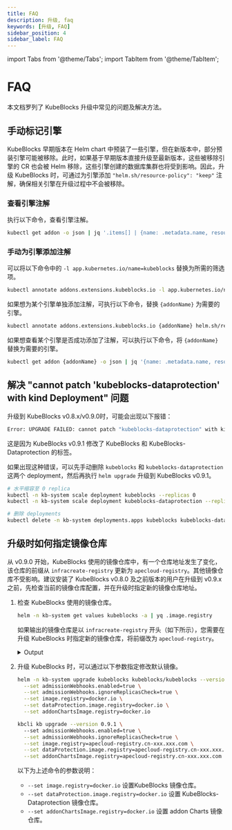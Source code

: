 ```yaml
---
title: FAQ
description: 升级, faq
keywords: [升级, FAQ]
sidebar_position: 4
sidebar_label: FAQ
---
```


import Tabs from '@theme/Tabs';
import TabItem from '@theme/TabItem';

# FAQ

本文档罗列了 KubeBlocks 升级中常见的问题及解决方法。

## 手动标记引擎

KubeBlocks 早期版本在 Helm chart 中预装了一些引擎，但在新版本中，部分预装引擎可能被移除。此时，如果基于早期版本直接升级至最新版本，这些被移除引擎的 CR 也会被 Helm 移除，这些引擎创建的数据库集群也将受到影响。因此，升级 KubeBlocks 时，可通过为引擎添加 `"helm.sh/resource-policy": "keep"` 注解，确保相关引擎在升级过程中不会被移除。

### 查看引擎注解

执行以下命令，查看引擎注解。

```bash
kubectl get addon -o json | jq '.items[] | {name: .metadata.name, resource_policy: .metadata.annotations["helm.sh/resource-policy"]}'
```

### 手动为引擎添加注解

可以将以下命令中的 `-l app.kubernetes.io/name=kubeblocks` 替换为所需的筛选项。

```bash
kubectl annotate addons.extensions.kubeblocks.io -l app.kubernetes.io/name=kubeblocks helm.sh/resource-policy=keep
```

如果想为某个引擎单独添加注解，可执行以下命令，替换 `{addonName}` 为需要的引擎。

```bash
kubectl annotate addons.extensions.kubeblocks.io {addonName} helm.sh/resource-policy=keep
```

如果想查看某个引擎是否成功添加了注解，可以执行以下命令，将 `{addonName}` 替换为需要的引擎。

```bash
kubectl get addon {addonName} -o json | jq '{name: .metadata.name, resource_policy: .metadata.annotations["helm.sh/resource-policy"]}'
```

## 解决 "cannot patch 'kubeblocks-dataprotection' with kind Deployment" 问题

升级到 KubeBlocks v0.8.x/v0.9.0时，可能会出现以下报错：

```bash
Error: UPGRADE FAILED: cannot patch "kubeblocks-dataprotection" with kind Deployment: Deployment.apps "kubeblocks-dataprotection" is invalid: spec.selector: Invalid value: v1.LabelSelector{MatchLabels:map[string]string{"app.kubernetes.io/component":"dataprotection", "app.kubernetes.io/instance":"kubeblocks", "app.kubernetes.io/name":"kubeblocks"}, MatchExpressions:[]v1.LabelSelectorRequirement(nil)}: field is immutable && cannot patch "kubeblocks" with kind Deployment: Deployment.apps "kubeblocks" is invalid: spec.selector: Invalid value: v1.LabelSelector{MatchLabels:map[string]string{"app.kubernetes.io/component":"apps", "app.kubernetes.io/instance":"kubeblocks", "app.kubernetes.io/name":"kubeblocks"}, MatchExpressions:[]v1.LabelSelectorRequirement(nil)}: field is immutable
```

这是因为 KubeBlocks v0.9.1 修改了 KubeBlocks 和 KubeBlocks-Dataprotection 的标签。

如果出现这种错误，可以先手动删除 `kubeblocks` 和 `kubeblocks-dataprotection` 这两个 deployment，然后再执行 `helm upgrade` 升级到 KubeBlocks v0.9.1。

```bash
# 水平缩容至 0 replica
kubectl -n kb-system scale deployment kubeblocks --replicas 0
kubectl -n kb-system scale deployment kubeblocks-dataprotection --replicas 0

# 删除 deployments
kubectl delete -n kb-system deployments.apps kubeblocks kubeblocks-dataprotection
```

## 升级时如何指定镜像仓库

从 v0.9.0 开始，KubeBlocks 使用的镜像仓库中，有一个仓库地址发生了变化，该仓库的前缀从 `infracreate-registry` 更新为 `apecloud-registry`。其他镜像仓库不受影响。建议安装了 KubeBlocks v0.8.0 及之前版本的用户在升级到 v0.9.x 之前，先检查当前的镜像仓库配置，并在升级时指定新的镜像仓库地址。

1. 检查 KubeBlocks 使用的镜像仓库。

   ```bash
   helm -n kb-system get values kubeblocks -a | yq .image.registry
   ```

   如果输出的镜像仓库是以 `infracreate-registry` 开头（如下所示），您需要在升级 KubeBlocks 时指定新的镜像仓库，将前缀改为 `apecloud-registry`。

   <details>

   <summary>Output</summary>

   ```text
   infracreate-registry.cn-xxx.xxx.com
   ```

   </details>

2. 升级 KubeBlocks 时，可以通过以下参数指定修改默认镜像。

   <Tabs>

   <TabItem value="Helm" label="Helm" default>

   ```bash
   helm -n kb-system upgrade kubeblocks kubeblocks/kubeblocks --version 0.9.1 \
     --set admissionWebhooks.enabled=true \
     --set admissionWebhooks.ignoreReplicasCheck=true \
     --set image.registry=docker.io \
     --set dataProtection.image.registry=docker.io \
     --set addonChartsImage.registry=docker.io
   ```

   </TabItem>

   <TabItem value="kbcli" label="kbcli">

   ```bash
   kbcli kb upgrade --version 0.9.1 \ 
     --set admissionWebhooks.enabled=true \
     --set admissionWebhooks.ignoreReplicasCheck=true \
     --set image.registry=apecloud-registry.cn-xxx.xxx.com \
     --set dataProtection.image.registry=apecloud-registry.cn-xxx.xxx.com \
     --set addonChartsImage.registry=apecloud-registry.cn-xxx.xxx.com
   ```

   </TabItem>

   </Tabs>

   以下为上述命令的参数说明：

   - `--set image.registry=docker.io` 设置KubeBlocks 镜像仓库。
   - `--set dataProtection.image.registry=docker.io` 设置 KubeBlocks-Dataprotection 镜像仓库。
   - `--set addonChartsImage.registry=docker.io` 设置 addon Charts 镜像仓库。
